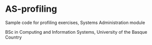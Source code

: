 # AS-profiling
Sample code for profiling exercises, Systems Administration module

BSc in Computing and Information Systems, University of the Basque Country
